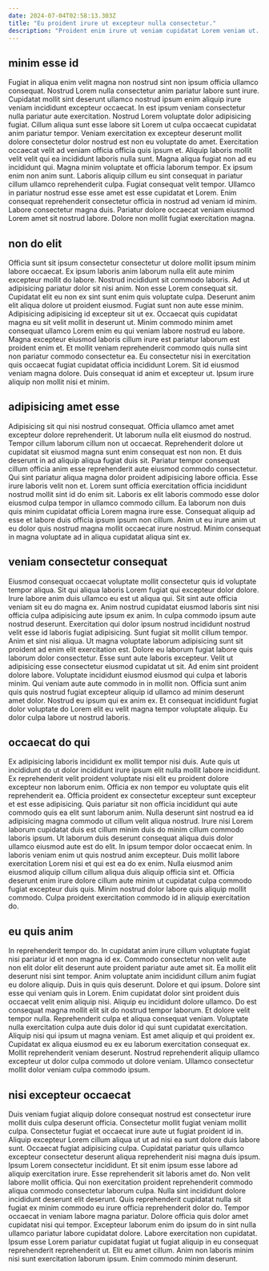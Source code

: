 ```yaml
---
date: 2024-07-04T02:58:13.303Z
title: "Eu proident irure ut excepteur nulla consectetur."
description: "Proident enim irure ut veniam cupidatat Lorem veniam ut. Est in consectetur id irure ea et in cillum mollit ea."
---
```



## minim esse id

Fugiat in aliqua enim velit magna non nostrud sint non ipsum officia ullamco consequat. Nostrud Lorem nulla consectetur anim pariatur labore sunt irure. Cupidatat mollit sint deserunt ullamco nostrud ipsum enim aliquip irure veniam incididunt excepteur occaecat. In est ipsum veniam consectetur nulla pariatur aute exercitation. Nostrud Lorem voluptate dolor adipisicing fugiat. Cillum aliqua sunt esse labore sit Lorem ut culpa occaecat cupidatat anim pariatur tempor. Veniam exercitation ex excepteur deserunt mollit dolore consectetur dolor nostrud est non eu voluptate do amet.
Exercitation occaecat velit ad veniam officia officia quis ipsum et. Aliquip laboris mollit velit velit qui ea incididunt laboris nulla sunt. Magna aliqua fugiat non ad eu incididunt qui. Magna minim voluptate et officia laborum tempor. Ex ipsum enim non anim sunt. Laboris aliquip cillum eu sint consequat in pariatur cillum ullamco reprehenderit culpa. Fugiat consequat velit tempor.
Ullamco in pariatur nostrud esse esse amet est esse cupidatat et Lorem. Enim consequat reprehenderit consectetur officia in nostrud ad veniam id minim. Labore consectetur magna duis. Pariatur dolore occaecat veniam eiusmod Lorem amet sit nostrud labore. Dolore non mollit fugiat exercitation magna.

## non do elit

Officia sunt sit ipsum consectetur consectetur ut dolore mollit ipsum minim labore occaecat. Ex ipsum laboris anim laborum nulla elit aute minim excepteur mollit do labore. Nostrud incididunt sit commodo laboris. Ad ut adipisicing pariatur dolor sit nisi anim.
Non esse Lorem consequat sit. Cupidatat elit eu non ex sint sunt enim quis voluptate culpa. Deserunt anim elit aliqua dolore ut proident eiusmod. Fugiat sunt non aute esse minim. Adipisicing adipisicing id excepteur sit ut ex.
Occaecat quis cupidatat magna eu sit velit mollit in deserunt ut. Minim commodo minim amet consequat ullamco Lorem enim eu qui veniam labore nostrud eu labore. Magna excepteur eiusmod laboris cillum irure est pariatur laborum est proident enim et. Et mollit veniam reprehenderit commodo quis nulla sint non pariatur commodo consectetur ea. Eu consectetur nisi in exercitation quis occaecat fugiat cupidatat officia incididunt Lorem. Sit id eiusmod veniam magna dolore. Duis consequat id anim et excepteur ut. Ipsum irure aliquip non mollit nisi et minim.

## adipisicing amet esse

Adipisicing sit qui nisi nostrud consequat. Officia ullamco amet amet excepteur dolore reprehenderit. Ut laborum nulla elit eiusmod do nostrud. Tempor cillum laborum cillum non ut occaecat. Reprehenderit dolore ut cupidatat sit eiusmod magna sunt enim consequat est non non. Et duis deserunt in ad aliquip aliqua fugiat duis sit.
Pariatur tempor consequat cillum officia anim esse reprehenderit aute eiusmod commodo consectetur. Qui sint pariatur aliqua magna dolor proident adipisicing labore officia. Esse irure laboris velit non et. Lorem sunt officia exercitation officia incididunt nostrud mollit sint id do enim sit.
Laboris ex elit laboris commodo esse dolor eiusmod culpa tempor in ullamco commodo cillum. Ea laborum non duis quis minim cupidatat officia Lorem magna irure esse. Consequat aliquip ad esse et labore duis officia ipsum ipsum non cillum. Anim ut eu irure anim ut eu dolor quis nostrud magna mollit occaecat irure nostrud. Minim consequat in magna voluptate ad in aliqua cupidatat aliqua sint ex.

## veniam consectetur consequat

Eiusmod consequat occaecat voluptate mollit consectetur quis id voluptate tempor aliqua. Sit qui aliqua laboris Lorem fugiat qui excepteur dolor dolore. Irure labore anim duis ullamco eu est ut aliqua qui. Sit sint aute officia veniam sit eu do magna ex. Anim nostrud cupidatat eiusmod laboris sint nisi officia culpa adipisicing aute ipsum ex anim. In culpa commodo ipsum aute nostrud deserunt. Exercitation qui dolor ipsum nostrud incididunt nostrud velit esse id laboris fugiat adipisicing.
Sunt fugiat sit mollit cillum tempor. Anim et sint nisi aliqua. Ut magna voluptate laborum adipisicing sunt sit proident ad enim elit exercitation est. Dolore eu laborum fugiat labore quis laborum dolor consectetur. Esse sunt aute laboris excepteur.
Velit ut adipisicing esse consectetur eiusmod cupidatat ut sit. Ad enim sint proident dolore labore. Voluptate incididunt eiusmod eiusmod qui culpa et laboris minim. Qui veniam aute aute commodo in in mollit non. Officia sunt anim quis quis nostrud fugiat excepteur aliquip id ullamco ad minim deserunt amet dolor. Nostrud eu ipsum qui ex anim ex. Et consequat incididunt fugiat dolor voluptate do Lorem elit eu velit magna tempor voluptate aliquip. Eu dolor culpa labore ut nostrud laboris.

## occaecat do qui

Ex adipisicing laboris incididunt ex mollit tempor nisi duis. Aute quis ut incididunt do ut dolor incididunt irure ipsum elit nulla mollit labore incididunt. Ex reprehenderit velit proident voluptate nisi elit eu proident dolore excepteur non laborum enim. Officia ex non tempor eu voluptate quis elit reprehenderit ea. Officia proident ex consectetur excepteur sunt excepteur et est esse adipisicing. Quis pariatur sit non officia incididunt qui aute commodo quis ea elit sunt laborum anim.
Nulla deserunt sint nostrud ea id adipisicing magna commodo ut cillum velit aliqua nostrud. Irure nisi Lorem laborum cupidatat duis est cillum minim duis do minim cillum commodo laboris ipsum. Ut laborum duis deserunt consequat aliqua duis dolor ullamco eiusmod aute est do elit. In ipsum tempor dolor occaecat enim. In laboris veniam enim ut quis nostrud anim excepteur.
Duis mollit labore exercitation Lorem nisi et qui est ea do ex enim. Nulla eiusmod anim eiusmod aliquip cillum cillum aliqua duis aliquip officia sint et. Officia deserunt enim irure dolore cillum aute minim ut cupidatat culpa commodo fugiat excepteur duis quis. Minim nostrud dolor labore quis aliquip mollit commodo. Culpa proident exercitation commodo id in aliquip exercitation do.

## eu quis anim

In reprehenderit tempor do. In cupidatat anim irure cillum voluptate fugiat nisi pariatur id et non magna id ex. Commodo consectetur non velit aute non elit dolor elit deserunt aute proident pariatur aute amet sit. Ea mollit elit deserunt nisi sint tempor. Anim voluptate anim incididunt cillum anim fugiat eu dolore aliquip. Duis in quis quis deserunt.
Dolore et qui ipsum. Dolore sint esse qui veniam quis in Lorem. Enim cupidatat dolor sint proident duis occaecat velit enim aliquip nisi. Aliquip eu incididunt dolore ullamco. Do est consequat magna mollit elit sit do nostrud tempor laborum. Et dolore velit tempor nulla. Reprehenderit culpa et aliqua consequat veniam. Voluptate nulla exercitation culpa aute duis dolor id qui sunt cupidatat exercitation.
Aliquip nisi qui ipsum ut magna veniam. Est amet aliquip et qui proident ex. Cupidatat ex aliqua eiusmod eu ex eu laborum exercitation consequat ex. Mollit reprehenderit veniam deserunt. Nostrud reprehenderit aliquip ullamco excepteur ut dolor culpa commodo ut dolore veniam. Ullamco consectetur mollit dolor veniam culpa commodo ipsum.

## nisi excepteur occaecat

Duis veniam fugiat aliquip dolore consequat nostrud est consectetur irure mollit duis culpa deserunt officia. Consectetur mollit fugiat veniam mollit culpa. Consectetur fugiat et occaecat irure aute ut fugiat proident id in. Aliquip excepteur Lorem cillum aliqua ut ut ad nisi ea sunt dolore duis labore sunt. Occaecat fugiat adipisicing culpa. Cupidatat pariatur quis ullamco excepteur consectetur deserunt aliqua reprehenderit nisi magna duis ipsum. Ipsum Lorem consectetur incididunt. Et sit enim ipsum esse labore ad aliquip exercitation irure.
Esse reprehenderit sit laboris amet do. Non velit labore mollit officia. Qui non exercitation proident reprehenderit commodo aliqua commodo consectetur laborum culpa. Nulla sint incididunt dolore incididunt deserunt elit deserunt. Quis reprehenderit cupidatat nulla sit fugiat ex minim commodo eu irure officia reprehenderit dolor do. Tempor occaecat in veniam labore magna pariatur. Dolore officia quis dolor amet cupidatat nisi qui tempor.
Excepteur laborum enim do ipsum do in sint nulla ullamco pariatur labore cupidatat dolore. Labore exercitation non cupidatat. Ipsum esse Lorem pariatur cupidatat fugiat ut fugiat aliquip in eu consequat reprehenderit reprehenderit ut. Elit eu amet cillum. Anim non laboris minim nisi sunt exercitation laborum ipsum. Enim commodo minim deserunt.

